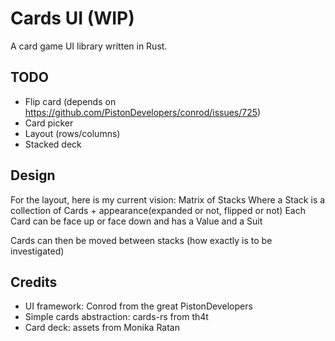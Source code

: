 Cards UI (WIP)
========

A card game UI library written in Rust.

TODO
----
* Flip card (depends on https://github.com/PistonDevelopers/conrod/issues/725)
* Card picker
* Layout (rows/columns)
* Stacked deck

Design
------
For the layout, here is my current vision:
Matrix of Stacks
Where a Stack is a collection of Cards + appearance(expanded or not, flipped or not)
Each Card can be face up or face down and has a Value and a Suit

Cards can then be moved between stacks (how exactly is to be investigated)

Credits
-------
* UI framework: Conrod from the great PistonDevelopers
* Simple cards abstraction: cards-rs from th4t
* Card deck: assets from Monika Ratan
